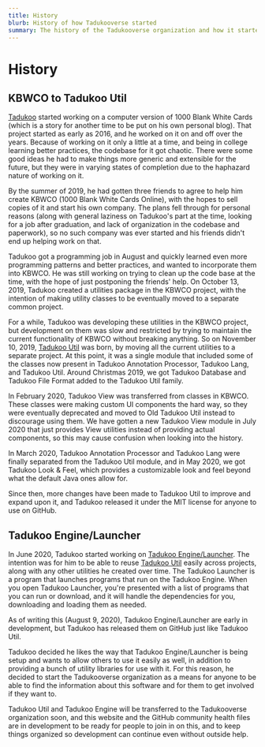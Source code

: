 ```yaml
---
title: History
blurb: History of how Tadukooverse started
summary: The history of the Tadukooverse organization and how it started
---
```

# History

## KBWCO to Tadukoo Util
[Tadukoo](/contributors/Tadukoo.html) started working on a computer version of 1000 Blank White Cards (which is a story for another time to be put on his own personal blog). That project started as early as 
2016, and he worked on it on and off over the years. Because of working on it only a little at a time, and being in college learning better practices, the codebase for it got chaotic. There were some good 
ideas he had to make things more generic and extensible for the future, but they were in varying states of completion due to the haphazard nature of working on it.

By the summer of 2019, he had gotten three friends to agree to help him create KBWCO (1000 Blank White Cards Online), with the hopes to sell copies of it and start his own company. The plans fell through for 
personal reasons (along with general laziness on Tadukoo's part at the time, looking for a job after graduation, and lack of organization in the codebase and paperwork), so no such company was ever started 
and his friends didn't end up helping work on that. 

Tadukoo got a programming job in August and quickly learned even more programming patterns and better practices, and wanted to incorporate them into KBWCO. He was still working on trying to clean up the code 
base at the time, with the hope of just postponing the friends' help. On October 13, 2019, Tadukoo created a utilities package in the KBWCO project, with the intention of making utility classes to be 
eventually moved to a separate common project.

For a while, Tadukoo was developing these utilities in the KBWCO project, but development on them was slow and restricted by trying to maintain the current functionality of KBWCO without breaking anything. 
So on November 10, 2019, [Tadukoo Util](/projects/TadukooUtil.html) was born, by moving all the current utilities to a separate project. At this point, it was a single module that included some of the classes 
now present in Tadukoo Annotation Processor, Tadukoo Lang, and Tadukoo Util. Around Christmas 2019, we got Tadukoo Database and Tadukoo File Format added to the Tadukoo Util family.

In February 2020, Tadukoo View was transferred from classes in KBWCO. These classes were making custom UI components the hard way, so they were eventually deprecated and moved to Old Tadukoo Util instead to 
discourage using them. We have gotten a new Tadukoo View module in July 2020 that just provides View utilities instead of providing actual components, so this may cause confusion when looking into the history.

In March 2020, Tadukoo Annotation Processor and Tadukoo Lang were finally separated from the Tadukoo Util module, and in May 2020, we got Tadukoo Look & Feel, which provides a customizable look and feel beyond 
what the default Java ones allow for.

Since then, more changes have been made to Tadukoo Util to improve and expand upon it, and Tadukoo released it under the MIT license for anyone to use on GitHub.

## Tadukoo Engine/Launcher
In June 2020, Tadukoo started working on [Tadukoo Engine/Launcher](/projects/TadukooEngine.html). The intention was for him to be able to reuse [Tadukoo Util](/projects/TadukooUtil.html) easily across projects, 
along with any other utilities he created over time. The Tadukoo Launcher is a program that launches programs that run on the Tadukoo Engine. When you open Tadukoo Launcher, you're presented with a list of 
programs that you can run or download, and it will handle the dependencies for you, downloading and loading them as needed.

As of writing this (August 9, 2020), Tadukoo Engine/Launcher are early in development, but Tadukoo has released them on GitHub just like Tadukoo Util.

Tadukoo decided he likes the way that Tadukoo Engine/Launcher is being setup and wants to allow others to use it easily as well, in addition to providing a bunch of utility libraries for use with it. For this 
reason, he decided to start the Tadukooverse organization as a means for anyone to be able to find the information about this software and for them to get involved if they want to.

Tadukoo Util and Tadukoo Engine will be transferred to the Tadukooverse organization soon, and this website and the GitHub community health files are in development to be ready for people to join in on this, 
and to keep things organized so development can continue even without outside help.
